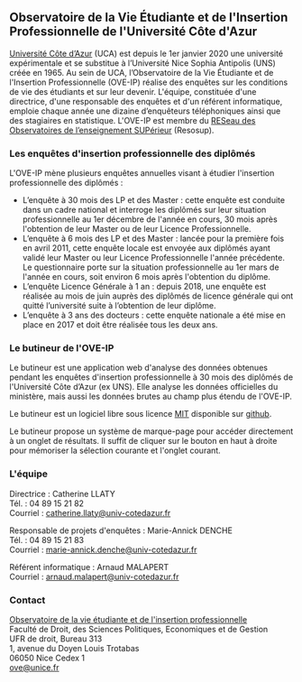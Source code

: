 ## Observatoire de la Vie Étudiante et de l'Insertion Professionnelle de l'Université Côte d'Azur ##

[Université Côte d’Azur](http://www.univ-cotedazur.fr) (UCA) est depuis le 1er janvier 2020 une université expérimentale et se substitue à l’Université Nice Sophia Antipolis (UNS) créée en 1965.
Au sein de UCA, l’Observatoire de la Vie Étudiante et de l'Insertion Professionnelle (OVE-IP) réalise des enquêtes sur les conditions de vie des étudiants et sur leur devenir. L'équipe, constituée d'une directrice, d'une responsable des enquêtes et d'un référent informatique, emploie chaque année une dizaine d’enquêteurs téléphoniques ainsi que des stagiaires en statistique. L'OVE-IP est membre du [RESeau des Observatoires de l’enseignement SUPérieur](http://www.resosup.fr/)  (Resosup).

### Les enquêtes d'insertion professionnelle des diplômés ###

L'OVE-IP mène plusieurs enquêtes annuelles visant à étudier l'insertion professionnelle des diplômés :
 - L’enquête à 30 mois des LP et des Master : cette enquête est conduite dans un cadre national et interroge les diplômés sur leur situation professionnelle au 1er décembre de l'année en cours, 30 mois après l'obtention de leur Master ou de leur Licence Professionnelle.
 - L’enquête à 6 mois des LP et des Master : lancée pour la première fois en avril 2011, cette enquête locale est envoyée aux diplômés ayant validé leur Master ou leur Licence Professionnelle l'année précédente. Le questionnaire porte sur la situation professionnelle au 1er mars de l'année en cours, soit environ 6 mois après l'obtention du diplôme.
 - L’enquête Licence Générale à 1 an : depuis 2018, une enquête est réalisée au mois de juin auprès des diplômés de licence générale qui ont quitté l’université suite à l’obtention de leur diplôme.
 - L’enquête à 3 ans des docteurs : cette enquête nationale a été mise en place en 2017 et doit être réalisée tous les deux ans.

### Le butineur de l'OVE-IP ###

Le butineur est une application web d'analyse des données obtenues pendant les enquêtes d'insertion professionnelle à 30 mois des diplômés de l'Université Côte d’Azur (ex UNS).
Elle analyse les données officielles du ministère, mais aussi les données brutes au champ plus étendu de l'OVE-IP.

Le butineur est un logiciel libre sous licence [MIT](https://opensource.org/licenses/MIT) disponible sur [github](https://github.com/arnaud-m/butineur).

Le butineur propose un système de marque-page pour accéder directement à un onglet de résultats.
Il suffit de cliquer sur le bouton en haut à droite pour mémoriser la sélection courante et l'onglet courant.

### L'équipe ###

Directrice : Catherine LLATY<br/>
Tél. : 04 89 15 21 82<br/>
Courriel : catherine.llaty@univ-cotedazur.fr<br/>

Responsable de projets d'enquêtes : Marie-Annick DENCHE<br/>
Tél. : 04 89 15 21 83<br/>
Courriel : marie-annick.denche@univ-cotedazur.fr<br/>

Référent informatique : Arnaud MALAPERT<br/>
Courriel : arnaud.malapert@univ-cotedazur.fr<br/>

### Contact ###

[Observatoire de la vie étudiante et de l'insertion professionnelle](http://unice.fr/ove)<br/>
Faculté de Droit, des Sciences Politiques, Economiques et de Gestion<br/>
UFR de droit, Bureau 313<br/>
1, avenue du Doyen Louis Trotabas<br/>
06050 Nice Cedex 1<br/>
ove@unice.fr
